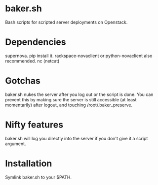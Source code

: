 baker.sh
========

Bash scripts for scripted server deployments on Openstack.

Dependencies
============

supernova. pip install it. rackspace-novaclient or python-novaclient also recommended.
nc (netcat)

Gotchas
=======

baker.sh nukes the server after you log out or the script is done. You can
prevent this by making sure the server is still accessible (at least momentarily)
after logout, and touching /root/.baker_preserve.

Nifty features
==============

baker.sh will log you directly into the server if you don't give it a script
argument.

Installation
============

Symlink baker.sh to your $PATH.
